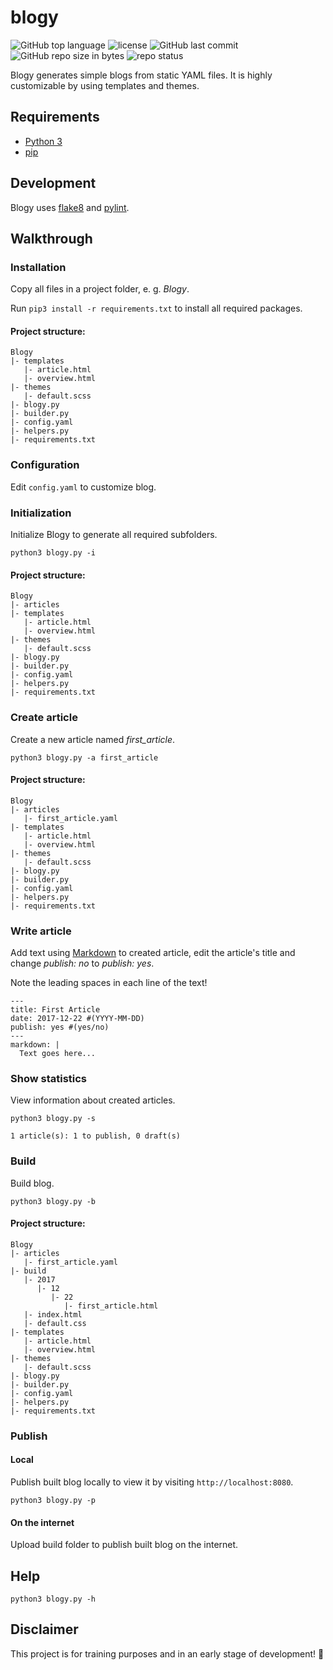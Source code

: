 # blogy
![GitHub top language](https://img.shields.io/github/languages/top/schdav/blogy.svg)
![license](https://img.shields.io/github/license/schdav/blogy.svg)
![GitHub last commit](https://img.shields.io/github/last-commit/schdav/blogy.svg)
![GitHub repo size in bytes](https://img.shields.io/github/repo-size/schdav/blogy.svg)
![repo status](https://img.shields.io/badge/repo%20status-reuploaded-orange.svg)

Blogy generates simple blogs from static YAML files.
It is highly customizable by using templates and themes.

## Requirements
* [Python 3](https://www.python.org/)
* [pip](https://pip.pypa.io/)

## Development
Blogy uses [flake8](https://pypi.org/project/flake8/) and [pylint](https://pypi.org/project/pylint/).

## Walkthrough
### Installation
Copy all files in a project folder, e. g. *Blogy*.

Run `pip3 install -r requirements.txt` to install all required packages.

#### Project structure:
```
Blogy
|- templates
   |- article.html
   |- overview.html
|- themes
   |- default.scss
|- blogy.py
|- builder.py
|- config.yaml
|- helpers.py
|- requirements.txt
```

### Configuration
Edit `config.yaml` to customize blog.

### Initialization
Initialize Blogy to generate all required subfolders.

`python3 blogy.py -i`

#### Project structure:
```
Blogy
|- articles
|- templates
   |- article.html
   |- overview.html
|- themes
   |- default.scss
|- blogy.py
|- builder.py
|- config.yaml
|- helpers.py
|- requirements.txt
```

### Create article
Create a new article named *first_article*.

`python3 blogy.py -a first_article`

#### Project structure:
```
Blogy
|- articles
   |- first_article.yaml
|- templates
   |- article.html
   |- overview.html
|- themes
   |- default.scss
|- blogy.py
|- builder.py
|- config.yaml
|- helpers.py
|- requirements.txt
```

### Write article
Add text using [Markdown](https://daringfireball.net/projects/markdown/) to created article, edit the article's title and change *publish: no* to *publish: yes*.

Note the leading spaces in each line of the text!

```
---
title: First Article
date: 2017-12-22 #(YYYY-MM-DD)
publish: yes #(yes/no)
---
markdown: |
  Text goes here...
```

### Show statistics
View information about created articles.

`python3 blogy.py -s`

```
1 article(s): 1 to publish, 0 draft(s)
```

### Build
Build blog.

`python3 blogy.py -b`

#### Project structure:
```
Blogy
|- articles
   |- first_article.yaml
|- build
   |- 2017
      |- 12
         |- 22
            |- first_article.html
   |- index.html
   |- default.css
|- templates
   |- article.html
   |- overview.html
|- themes
   |- default.scss
|- blogy.py
|- builder.py
|- config.yaml
|- helpers.py
|- requirements.txt
```

### Publish
#### Local
Publish built blog locally to view it by visiting `http://localhost:8080`.

`python3 blogy.py -p`

#### On the internet
Upload build folder to publish built blog on the internet.

## Help
`python3 blogy.py -h`

## Disclaimer
This project is for training purposes and in an early stage of development! :construction:
